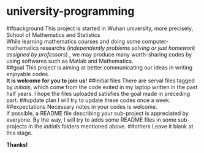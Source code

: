 # university-programming
##background
This project is started in Wuhan university, more precisely, School of Mathematics and Statistics  
While learning mathematics courses and doing some computer-mathematics researchs (_independently problems solving or just  homework assigned by professors_) , we may produce many worth-sharing codes by using  softwares such as Matlab and Mathematica.  
##goal
This project is aiming at better communicating our ideas in writing enjoyable codes.  
**It is welcome for you to join us!**
##initial files
There are serval files tagged by _initials_, which come from the code exited in my laptop written in the past half years.
I hope the files uploaded satisfies the goal made in preceding part.
##update plan
I will try to update these codes once a week.
##expectations
Necessary notes in your codes is welcome.    
If possible, a README file describing your sub-project is appreciated by everyone.
By the way, I will try to adds some README files in some sub-projects in the _initials_ folders mentioned above.
##others
Leave it blank at this stage.

**Thanks!**
